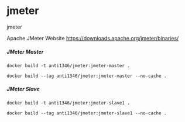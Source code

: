 # jmeter
jmeter

Apache JMeter Website
https://downloads.apache.org/jmeter/binaries/

##### JMeter Master
```
docker build -t anti1346/jmeter:jmeter-master .
```
```
docker build --tag anti1346/jmeter:jmeter-master --no-cache .
```

##### JMeter Slave
```
docker build -t anti1346/jmeter:jmeter-slave1 .
```
```
docker build --tag anti1346/jmeter:jmeter-slave1 --no-cache .
```
